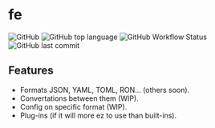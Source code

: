 # fe
![GitHub](https://img.shields.io/github/license/rustemb/fe)
![GitHub top language](https://img.shields.io/github/languages/top/rustemb/fe)
![GitHub Workflow Status](https://img.shields.io/github/workflow/status/rustemb/fe/Rust)
![GitHub last commit](https://img.shields.io/github/last-commit/rustemb/fe)

## Features
- Formats JSON, YAML, TOML, RON... (others soon).
- Convertations between them (WIP).
- Config on specific format (WIP).
- Plug-ins (if it will more ez to use than built-ins).
